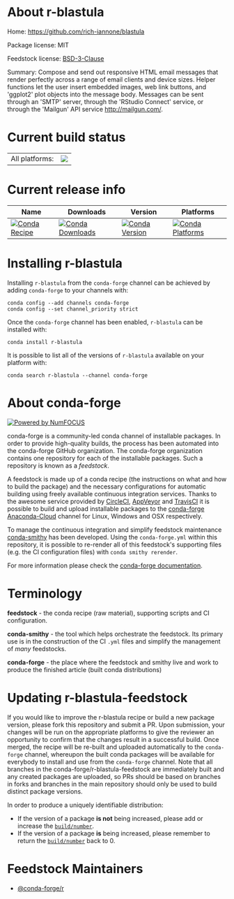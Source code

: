 About r-blastula
================

Home: https://github.com/rich-iannone/blastula

Package license: MIT

Feedstock license: [BSD-3-Clause](https://github.com/conda-forge/r-blastula-feedstock/blob/master/LICENSE.txt)

Summary: Compose and send out responsive HTML email messages that render perfectly across a range of email clients and device sizes. Helper functions let the user insert embedded images, web link buttons, and 'ggplot2' plot objects into the message body. Messages can be sent through an 'SMTP' server, through the 'RStudio Connect' service, or through the 'Mailgun' API service <http://mailgun.com/>.

Current build status
====================


<table><tr><td>All platforms:</td>
    <td>
      <a href="https://dev.azure.com/conda-forge/feedstock-builds/_build/latest?definitionId=10839&branchName=master">
        <img src="https://dev.azure.com/conda-forge/feedstock-builds/_apis/build/status/r-blastula-feedstock?branchName=master">
      </a>
    </td>
  </tr>
</table>

Current release info
====================

| Name | Downloads | Version | Platforms |
| --- | --- | --- | --- |
| [![Conda Recipe](https://img.shields.io/badge/recipe-r--blastula-green.svg)](https://anaconda.org/conda-forge/r-blastula) | [![Conda Downloads](https://img.shields.io/conda/dn/conda-forge/r-blastula.svg)](https://anaconda.org/conda-forge/r-blastula) | [![Conda Version](https://img.shields.io/conda/vn/conda-forge/r-blastula.svg)](https://anaconda.org/conda-forge/r-blastula) | [![Conda Platforms](https://img.shields.io/conda/pn/conda-forge/r-blastula.svg)](https://anaconda.org/conda-forge/r-blastula) |

Installing r-blastula
=====================

Installing `r-blastula` from the `conda-forge` channel can be achieved by adding `conda-forge` to your channels with:

```
conda config --add channels conda-forge
conda config --set channel_priority strict
```

Once the `conda-forge` channel has been enabled, `r-blastula` can be installed with:

```
conda install r-blastula
```

It is possible to list all of the versions of `r-blastula` available on your platform with:

```
conda search r-blastula --channel conda-forge
```


About conda-forge
=================

[![Powered by NumFOCUS](https://img.shields.io/badge/powered%20by-NumFOCUS-orange.svg?style=flat&colorA=E1523D&colorB=007D8A)](http://numfocus.org)

conda-forge is a community-led conda channel of installable packages.
In order to provide high-quality builds, the process has been automated into the
conda-forge GitHub organization. The conda-forge organization contains one repository
for each of the installable packages. Such a repository is known as a *feedstock*.

A feedstock is made up of a conda recipe (the instructions on what and how to build
the package) and the necessary configurations for automatic building using freely
available continuous integration services. Thanks to the awesome service provided by
[CircleCI](https://circleci.com/), [AppVeyor](https://www.appveyor.com/)
and [TravisCI](https://travis-ci.com/) it is possible to build and upload installable
packages to the [conda-forge](https://anaconda.org/conda-forge)
[Anaconda-Cloud](https://anaconda.org/) channel for Linux, Windows and OSX respectively.

To manage the continuous integration and simplify feedstock maintenance
[conda-smithy](https://github.com/conda-forge/conda-smithy) has been developed.
Using the ``conda-forge.yml`` within this repository, it is possible to re-render all of
this feedstock's supporting files (e.g. the CI configuration files) with ``conda smithy rerender``.

For more information please check the [conda-forge documentation](https://conda-forge.org/docs/).

Terminology
===========

**feedstock** - the conda recipe (raw material), supporting scripts and CI configuration.

**conda-smithy** - the tool which helps orchestrate the feedstock.
                   Its primary use is in the construction of the CI ``.yml`` files
                   and simplify the management of *many* feedstocks.

**conda-forge** - the place where the feedstock and smithy live and work to
                  produce the finished article (built conda distributions)


Updating r-blastula-feedstock
=============================

If you would like to improve the r-blastula recipe or build a new
package version, please fork this repository and submit a PR. Upon submission,
your changes will be run on the appropriate platforms to give the reviewer an
opportunity to confirm that the changes result in a successful build. Once
merged, the recipe will be re-built and uploaded automatically to the
`conda-forge` channel, whereupon the built conda packages will be available for
everybody to install and use from the `conda-forge` channel.
Note that all branches in the conda-forge/r-blastula-feedstock are
immediately built and any created packages are uploaded, so PRs should be based
on branches in forks and branches in the main repository should only be used to
build distinct package versions.

In order to produce a uniquely identifiable distribution:
 * If the version of a package **is not** being increased, please add or increase
   the [``build/number``](https://docs.conda.io/projects/conda-build/en/latest/resources/define-metadata.html#build-number-and-string).
 * If the version of a package **is** being increased, please remember to return
   the [``build/number``](https://docs.conda.io/projects/conda-build/en/latest/resources/define-metadata.html#build-number-and-string)
   back to 0.

Feedstock Maintainers
=====================

* [@conda-forge/r](https://github.com/conda-forge/r/)

